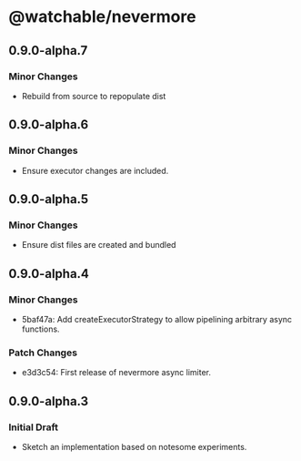 # @watchable/nevermore

## 0.9.0-alpha.7

### Minor Changes

- Rebuild from source to repopulate dist

## 0.9.0-alpha.6

### Minor Changes

- Ensure executor changes are included.

## 0.9.0-alpha.5

### Minor Changes

- Ensure dist files are created and bundled

## 0.9.0-alpha.4

### Minor Changes

- 5baf47a: Add createExecutorStrategy to allow pipelining arbitrary async
  functions.

### Patch Changes

- e3d3c54: First release of nevermore async limiter.

## 0.9.0-alpha.3

### Initial Draft

- Sketch an implementation based on notesome experiments.
